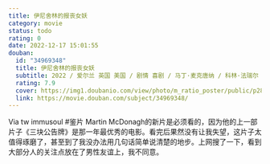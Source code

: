 ```yaml
---
title: 伊尼舍林的报丧女妖
category: movie
status: todo
rating: 0
date: 2022-12-17 15:01:55
douban:
  id: "34969348"
  title: 伊尼舍林的报丧女妖
  subtitle: 2022 / 爱尔兰 英国 美国 / 剧情 喜剧 / 马丁·麦克唐纳 / 科林·法瑞尔 布莱丹·格里森
  rating: 7.9
  cover: https://img1.doubanio.com/view/photo/m_ratio_poster/public/p2877252828.jpg
  link: https://movie.douban.com/subject/34969348/
---
```


Via tw immusoul #鉴片 Martin McDonagh的新片是必须看的，因为他的上一部片子《三块公告牌》是那一年最优秀的电影。看完后果然没有让我失望，这片子太值得琢磨了，甚至到了我没办法用几句话简单说清楚的地步。上网搜了一下，看到大部分人的关注点放在了男性友谊上，我不同意。